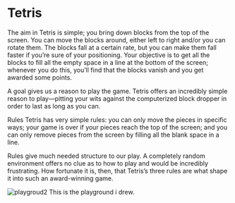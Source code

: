 # Tetris
The aim in Tetris is simple; you bring down blocks from the top of the screen. You can move the blocks around, either left to right and/or you can rotate them. The blocks fall at a certain rate, but you can make them fall faster if you’re sure of your positioning. Your objective is to get all the blocks to fill all the empty space in a line at the bottom of the screen; whenever you do this, you’ll find that the blocks vanish and you get awarded some points.

A goal gives us a reason to play the game. Tetris offers an incredibly simple reason to play—pitting your wits against the computerized block dropper in order to last as long as you can.

Rules
Tetris has very simple rules: you can only move the pieces in specific ways; your game is over if your pieces reach the top of the screen; and you can only remove pieces from the screen by filling all the blank space in a line.

Rules give much needed structure to our play. A completely random environment offers no clue as to how to play and would be incredibly frustrating. How fortunate it is, then, that Tetris’s three rules are what shape it into such an award-winning game.


![playgroud2](https://user-images.githubusercontent.com/76945445/237032975-48becfaf-104d-4645-ad12-c289640ce13e.png)
This is the playground i drew.
